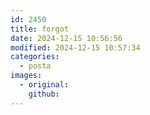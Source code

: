 ```yaml
---
id: 2450
title: forgot
date: 2024-12-15 10:56:56
modified: 2024-12-15 10:57:34
categories:
  - posta
images:
  - original: 
    github: 
---
```



<!-- wp:image {"id":2398,"sizeSlug":"large","linkDestination":"none"} -->
<figure class="wp-block-image size-large"><img src="http://the-store.local/wp-content/uploads/2023/10/Template-1024x682.jpeg" alt="" class="wp-image-2398"/></figure>
<!-- /wp:image -->